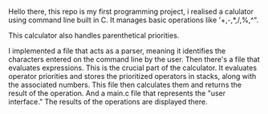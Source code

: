 Hello there, this repo is my first programming project, i realised a calulator using command line built in C. 
It manages basic operations like '+,-,*,/,%,^".

This calculator also handles parenthetical priorities.

I implemented a file that acts as a parser, meaning it identifies the characters entered on the command line by the user.
Then there's a file that evaluates expressions. This is the crucial part of the calculator. It evaluates operator priorities and stores the prioritized operators in stacks, along with the associated numbers. This file then calculates them and returns the result of the operation.
And a main.c file that represents the "user interface." The results of the operations are displayed there.
